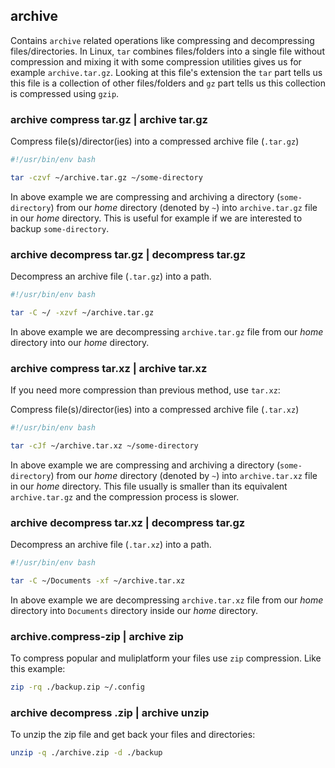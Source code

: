 ## archive

Contains `archive` related operations like compressing and decompressing files/directories. In Linux, `tar` combines files/folders into a single file without compression and mixing it with some compression utilities gives us for example `archive.tar.gz`. Looking at this file's extension the `tar` part tells us this file is a collection of other files/folders and `gz` part tells us this collection is compressed using `gzip`.

### archive compress tar.gz | archive tar.gz

Compress file(s)/director(ies) into a compressed archive file (`.tar.gz`)

```bash
#!/usr/bin/env bash

tar -czvf ~/archive.tar.gz ~/some-directory
```

In above example we are compressing and archiving a directory (`some-directory`) from our *home* directory (denoted by `~`) into `archive.tar.gz` file in our *home* directory. This is useful for example if we are interested to backup `some-directory`.

### archive decompress tar.gz | decompress tar.gz

Decompress an archive file (`.tar.gz`) into a path.

```bash
#!/usr/bin/env bash

tar -C ~/ -xzvf ~/archive.tar.gz
```

In above example we are decompressing `archive.tar.gz` file from our *home* directory into our *home* directory.

### archive compress tar.xz | archive tar.xz

If you need more compression than previous method, use `tar.xz`:

Compress file(s)/director(ies) into a compressed archive file (`.tar.xz`)

```bash
#!/usr/bin/env bash

tar -cJf ~/archive.tar.xz ~/some-directory
```

In above example we are compressing and archiving a directory (`some-directory`) from our *home* directory (denoted by `~`) into `archive.tar.xz` file in our *home* directory. This file usually is smaller than its equivalent `archive.tar.gz` and the compression process is slower.

### archive decompress tar.xz | decompress tar.gz

Decompress an archive file (`.tar.xz`) into a path.

```bash
#!/usr/bin/env bash

tar -C ~/Documents -xf ~/archive.tar.xz
```

In above example we are decompressing `archive.tar.xz` file from our *home* directory into `Documents` directory inside our *home* directory.

### archive.compress-zip | archive zip

To compress popular and muliplatform your files use `zip` compression. Like this example:

```bash
zip -rq ./backup.zip ~/.config
```

### archive decompress .zip | archive unzip ###

To unzip the zip file and get back your files and directories:

```bash
unzip -q ./archive.zip -d ./backup
```
